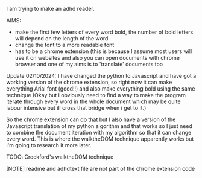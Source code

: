 I am trying to make an adhd reader.

AIMS:
- make the first few letters of every word bold, the number of bold letters will depend on the length of the word.
- change the font to a more readable font
- has to be a chrome extension (this is because I assume most users will use it on websites and also you can open
documents with chrome browser and one of my aims is to 'translate' documents too

Update 02/10/2024:
I have changed the python to Javascript and have got a working version of the chrome extension, so right now it can
make everything Arial font (good!!) and also make everything bold using the same technique (Okay but i obviously 
need to find a way to make the program iterate through every word in the whole document which may be quite labour 
intensive but ill cross that bridge when i get to it.)

So the chrome extension can do that but I also have a version of the Javascript translation of my python algorithm
and that works so I just need to combine the document iteration with my algorithm so that it can change every word.
This is where the walktheDOM technique apparently works but i'm going to research it more later.

TODO:
Crockford's walktheDOM technique

[NOTE]
readme and adhdtext file are not part of the chrome extension code
